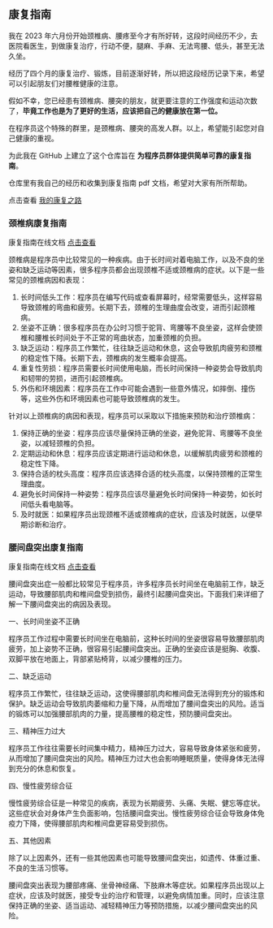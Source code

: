 ## 康复指南

我在 2023 年六月份开始颈椎病、腰疼至今才有所好转，这段时间经历不少，去医院看医生，到做康复治疗，行动不便，腿麻、手麻、无法弯腰、低头，甚至无法久坐。

经历了四个月的康复治疗、锻炼，目前逐渐好转，所以把这段经历记录下来，希望可以引起朋友们对腰椎健康的注意。

假如不幸，您已经患有颈椎病、腰突的朋友，就更要注意的工作强度和运动次数了，**毕竟工作也是为了更好的生活，应该把自己的健康放在第一位。**

在程序员这个特殊的群里，是颈椎病、腰突的高发人群。以上，希望能引起您对自己健康的重视。

为此我在 GitHub 上建立了这个仓库旨在 **为程序员群体提供简单可靠的康复指南**。

仓库里有我自己的经历和收集到康复指南 pdf 文档，希望对大家有所所帮助。

点击查看 [我的康复之路](./北漂五年程序员｜腰突、颈椎病康复指南.md)

### 颈椎病康复指南

康复指南在线文档 [点击查看](./颈椎病康复指南/颈椎康复指南.pdf)

颈椎病是程序员中比较常见的一种疾病。由于长时间对着电脑工作，以及不良的坐姿和缺乏运动等因素，很多程序员都会出现颈椎不适或颈椎病的症状。以下是一些常见的颈椎病因和表现：

1. 长时间低头工作：程序员在编写代码或查看屏幕时，经常需要低头，这样容易导致颈椎的弯曲和疲劳。长期下去，颈椎的生理曲度会改变，进而引起颈椎病。
2. 坐姿不正确：很多程序员在办公时习惯于驼背、弯腰等不良坐姿，这样会使颈椎和腰椎长时间处于不正常的弯曲状态，加重颈椎的负担。
3. 缺乏运动：程序员工作繁忙，往往缺乏运动和休息，这会导致肌肉疲劳和颈椎的稳定性下降。长期下去，颈椎病的发生概率会提高。
4. 重复性劳损：程序员需要长时间使用电脑，而长时间保持一种姿势会导致肌肉和韧带的劳损，进而引起颈椎病。
5. 外伤和环境因素：程序员在工作中可能会遇到一些意外情况，如摔倒、撞伤等，这些外伤和环境因素也可能导致颈椎病的发生。

针对以上颈椎病的病因和表现，程序员可以采取以下措施来预防和治疗颈椎病：

1. 保持正确的坐姿：程序员应该尽量保持正确的坐姿，避免驼背、弯腰等不良坐姿，以减轻颈椎的负担。
2. 定期运动和休息：程序员应该定期进行运动和休息，以缓解肌肉疲劳和颈椎的稳定性下降。
3. 保持合适的枕头高度：程序员应该选择合适的枕头高度，以保持颈椎的正常生理曲度。
4. 避免长时间保持一种姿势：程序员应该尽量避免长时间保持一种姿势，如长时间低头看电脑等。
5. 及时就医：如果程序员出现颈椎不适或颈椎病的症状，应该及时就医，以便早期诊断和治疗。

### 腰间盘突出康复指南

康复指南在线文档 [点击查看](./腰间盘突出康复指南/腰椎间盘突出症分级康复诊疗指南解读.pdf)

腰间盘突出症一般都比较常见于程序员，许多程序员长时间坐在电脑前工作，缺乏运动，导致腰部肌肉和椎间盘受到损伤，最终引起腰间盘突出。下面我们来详细了解一下腰间盘突出的病因及表现。

一、长时间坐姿不正确

程序员工作过程中需要长时间坐在电脑前，这种长时间的坐姿很容易导致腰部肌肉疲劳，加上姿势不正确，很容易引起腰间盘突出。正确的坐姿应该是挺胸、收腹、双脚平放在地面上，背部紧贴椅背，以减少腰椎的压力。

二、缺乏运动

程序员工作繁忙，往往缺乏运动，这使得腰部肌肉和椎间盘无法得到充分的锻炼和保护。缺乏运动会导致肌肉萎缩和力量下降，从而增加了腰间盘突出的风险。适当的锻炼可以加强腰部肌肉的力量，提高腰椎的稳定性，预防腰间盘突出。

三、精神压力过大

程序员工作往往需要长时间集中精力，精神压力过大，容易导致身体紧张和疲劳，从而增加了腰间盘突出的风险。精神压力过大也会影响睡眠质量，使得身体无法得到充分的休息和恢复。

四、慢性疲劳综合征

慢性疲劳综合征是一种常见的疾病，表现为长期疲劳、头痛、失眠、健忘等症状。这些症状会对身体产生负面影响，包括腰间盘突出。慢性疲劳综合征会导致身体免疫力下降，使得腰部肌肉和椎间盘更容易受到损伤。

五、其他因素

除了以上因素外，还有一些其他因素也可能导致腰间盘突出，如遗传、体重过重、不良的生活习惯等。

腰间盘突出表现为腰部疼痛、坐骨神经痛、下肢麻木等症状。如果程序员出现以上症状，应该及时就医，接受专业的治疗和管理，以避免病情加重。同时，应该注意保持正确的坐姿、适当运动、减轻精神压力等预防措施，以减少腰间盘突出的风险。
